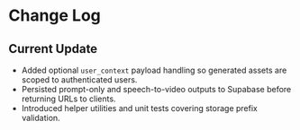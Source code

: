 # Change Log

## Current Update
- Added optional `user_context` payload handling so generated assets are scoped to authenticated users.
- Persisted prompt-only and speech-to-video outputs to Supabase before returning URLs to clients.
- Introduced helper utilities and unit tests covering storage prefix validation.
